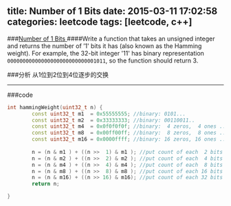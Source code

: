 title: Number of 1 Bits
date: 2015-03-11 17:02:58
categories: leetcode
tags: [leetcode, c++]
---
###[Number of 1 Bits ](https://leetcode.com/problems/number-of-1-bits/)
####Write a function that takes an unsigned integer and returns the number of ’1' bits it has (also known as the Hamming weight). For example, the 32-bit integer '11' has binary representation  ``00000000000000000000000000001011``, so the function should return 3.
<!--more-->

###分析
从1位到2位到4位逐步的交换

---
###code
``` C++
int hammingWeight(uint32_t n) {
        const uint32_t m1  = 0x55555555; //binary: 0101...  
        const uint32_t m2  = 0x33333333; //binary: 00110011..  
        const uint32_t m4  = 0x0f0f0f0f; //binary:  4 zeros,  4 ones ...  
        const uint32_t m8  = 0x00ff00ff; //binary:  8 zeros,  8 ones ...  
        const uint32_t m16 = 0x0000ffff; //binary: 16 zeros, 16 ones ...  
        
        n = (n & m1 ) + ((n >>  1) & m1 ); //put count of each  2 bits into those  2 bits   
        n = (n & m2 ) + ((n >>  2) & m2 ); //put count of each  4 bits into those  4 bits   
        n = (n & m4 ) + ((n >>  4) & m4 ); //put count of each  8 bits into those  8 bits   
        n = (n & m8 ) + ((n >>  8) & m8 ); //put count of each 16 bits into those 16 bits   
        n = (n & m16) + ((n >> 16) & m16); //put count of each 32 bits into those 32 bits   
        return n; 

}
```